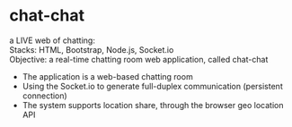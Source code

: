# chat-chat
a LIVE web of chatting:\
Stacks: HTML, Bootstrap, Node.js, Socket.io\
Objective: a real-time chatting room web application, called chat-chat
- The application is a web-based chatting room
- Using the Socket.io to generate full-duplex communication (persistent connection)
- The system supports location share, through the browser geo location API
